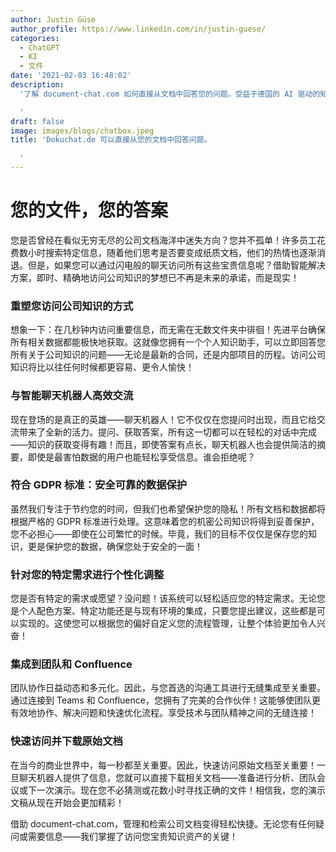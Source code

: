 ```yaml
---
author: Justin Güse
author_profile: https://www.linkedin.com/in/justin-guese/
categories:
  - ChatGPT
  - KI
  - 文件
date: '2021-02-03 16:48:02'
description:
  '了解 document-chat.com 如何直接从文档中回答您的问题。受益于德国的 AI 驱动的知识和安全的数据保护！

  '
draft: false
image: images/blogs/chatbox.jpeg
title: 'Dokuchat.de 可以直接从您的文档中回答问题。

  '
---
```


# 您的文件，您的答案

您是否曾经在看似无穷无尽的公司文档海洋中迷失方向？您并不孤单！许多员工花费数小时搜索特定信息，随着他们思考是否要变成纸质文档，他们的热情也逐渐消退。但是，如果您可以通过闪电般的聊天访问所有这些宝贵信息呢？借助智能解决方案，即时、精确地访问公司知识的梦想已不再是未来的承诺，而是现实！

### 重塑您访问公司知识的方式

想象一下：在几秒钟内访问重要信息，而无需在无数文件夹中徘徊！先进平台确保所有相关数据都能极快地获取。这就像您拥有一个个人知识助手，可以立即回答您所有关于公司知识的问题——无论是最新的合同，还是内部项目的历程。访问公司知识将比以往任何时候都更容易、更令人愉快！

### 与智能聊天机器人高效交流

现在登场的是真正的英雄——聊天机器人！它不仅仅在您提问时出现，而且它给交流带来了全新的活力。提问、获取答案，所有这一切都可以在轻松的对话中完成——知识的获取变得有趣！而且，即使答案有点长，聊天机器人也会提供简洁的摘要，即使是最害怕数据的用户也能轻松享受信息。谁会拒绝呢？

### 符合 GDPR 标准：安全可靠的数据保护

虽然我们专注于节约您的时间，但我们也希望保护您的隐私！所有文档和数据都将根据严格的 GDPR 标准进行处理。这意味着您的机密公司知识将得到妥善保护，您不必担心——即使在公司繁忙的时候。毕竟，我们的目标不仅仅是保存您的知识，更是保护您的数据，确保您处于安全的一面！

### 针对您的特定需求进行个性化调整

您是否有特定的需求或愿望？没问题！该系统可以轻松适应您的特定需求。无论您是个人配色方案、特定功能还是与现有环境的集成，只要您提出建议，这些都是可以实现的。这使您可以根据您的偏好自定义您的流程管理，让整个体验更加令人兴奋！

### 集成到团队和 Confluence

团队协作日益动态和多元化。因此，与您首选的沟通工具进行无缝集成至关重要。通过连接到 Teams 和 Confluence，您拥有了完美的合作伙伴！这能够使团队更有效地协作、解决问题和快速优化流程。享受技术与团队精神之间的无缝连接！

### 快速访问并下载原始文档

在当今的商业世界中，每一秒都至关重要。因此，快速访问原始文档至关重要！一旦聊天机器人提供了信息，您就可以直接下载相关文档——准备进行分析、团队会议或下一次演示。现在您不必猜测或花数小时寻找正确的文件！相信我，您的演示文稿从现在开始会更加精彩！

借助 document-chat.com，管理和检索公司文档变得轻松快捷。无论您有任何疑问或需要信息——我们掌握了访问您宝贵知识资产的关键！
